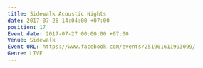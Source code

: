 ```yaml
---
title: Sidewalk Acoustic Nights
date: 2017-07-26 14:04:00 +07:00
position: 17
Event date: 2017-07-27 00:00:00 +07:00
Venue: Sidewalk
Event URL: https://www.facebook.com/events/251901611993099/
Genre: LIVE
---
```


